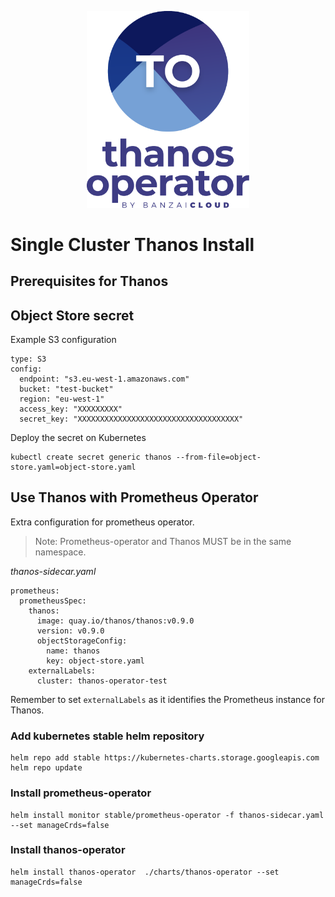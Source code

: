 <p align="center"><img src="../img/logo/thanos_operator_vertical.svg" width="260"></p>
<p align="center">


# Single Cluster Thanos Install

## Prerequisites for Thanos


## Object Store secret

Example S3 configuration
```
type: S3
config:
  endpoint: "s3.eu-west-1.amazonaws.com"
  bucket: "test-bucket"
  region: "eu-west-1"
  access_key: "XXXXXXXXX"
  secret_key: "XXXXXXXXXXXXXXXXXXXXXXXXXXXXXXXXXXXX"
```

Deploy the secret on Kubernetes
```
kubectl create secret generic thanos --from-file=object-store.yaml=object-store.yaml
```

## Use Thanos with Prometheus Operator
Extra configuration for prometheus operator.

> Note: Prometheus-operator and Thanos MUST be in the same namespace.

*thanos-sidecar.yaml*
```
prometheus:
  prometheusSpec:
    thanos:
      image: quay.io/thanos/thanos:v0.9.0
      version: v0.9.0
      objectStorageConfig:
        name: thanos
        key: object-store.yaml
    externalLabels: 
      cluster: thanos-operator-test
```

Remember to set `externalLabels` as it identifies the Prometheus instance for Thanos.


### Add kubernetes stable helm repository
```
helm repo add stable https://kubernetes-charts.storage.googleapis.com
helm repo update
```

### Install prometheus-operator
```
helm install monitor stable/prometheus-operator -f thanos-sidecar.yaml --set manageCrds=false
```

### Install thanos-operator
```
helm install thanos-operator  ./charts/thanos-operator --set manageCrds=false
```
